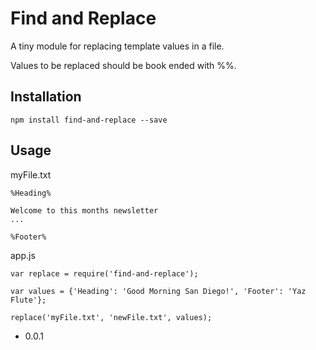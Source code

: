 Find and Replace
=========

A tiny module for replacing template values in a file.

Values to be replaced should be book ended with %%.

## Installation
  ```TXT
  npm install find-and-replace --save
  ```

## Usage
  myFile.txt
  ```TXT
  %Heading%
  
  Welcome to this months newsletter
  ...
  
  %Footer%
  ```
    
  app.js
  ```JS
  var replace = require('find-and-replace');
  
  var values = {'Heading': 'Good Morning San Diego!', 'Footer': 'Yaz Flute'};
  
  replace('myFile.txt', 'newFile.txt', values);
  ```
  

* 0.0.1